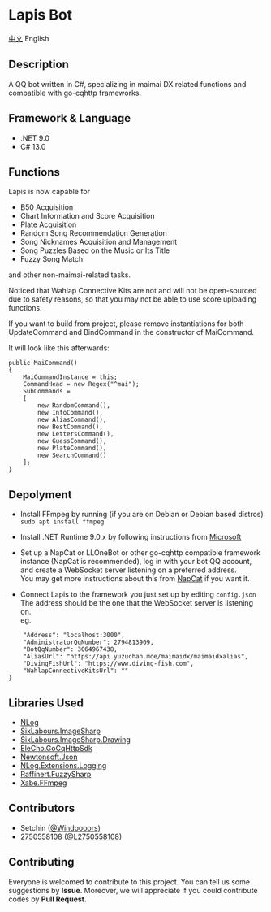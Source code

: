 # Lapis Bot
[中文](README.md) English

## Description
A QQ bot written in C#, specializing in maimai DX related functions and compatible with go-cqhttp frameworks.

## Framework & Language
- .NET 9.0
- C# 13.0

## Functions
Lapis is now capable for
* B50 Acquisition
* Chart Information and Score Acquisition
* Plate Acquisition
* Random Song Recommendation Generation
* Song Nicknames Acquisition and Management
* Song Puzzles Based on the Music or Its Title
* Fuzzy Song Match
  
and other non-maimai-related tasks.
  
Noticed that Wahlap Connective Kits are not and will not be open-sourced due to safety reasons, so that you may not be able to use score uploading functions.
  
If you want to build from project, please remove instantiations for both UpdateCommand and BindCommand in the constructor of MaiCommand.
  
It will look like this afterwards:
```
public MaiCommand()
{
    MaiCommandInstance = this;
    CommandHead = new Regex("^mai");
    SubCommands =
    [
        new RandomCommand(),
        new InfoCommand(),
        new AliasCommand(),
        new BestCommand(),
        new LettersCommand(),
        new GuessCommand(),
        new PlateCommand(),
        new SearchCommand()
    ];
}
```
  
## Depolyment
* Install FFmpeg by running (if you are on Debian or Debian based distros)  
  `sudo apt install ffmpeg`
  
* Install .NET Runtime 9.0.x by following instructions from [Microsoft](https://learn.microsoft.com/zh-cn/dotnet/core/install/)
  
* Set up a NapCat or LLOneBot or other go-cqhttp compatible framework instance (NapCat is recommended), log in with your bot QQ account, and create a WebSocket server listening on a preferred address.  
  You may get more instructions about this from [NapCat](https://napneko.github.io/guide/napcat) if you want it.
  
* Connect Lapis to the framework you just set up by editing `config.json`  
  The address should be the one that the WebSocket server is listening on.  
  eg. 
```{
    "Address": "localhost:3000",
    "AdministratorQqNumber": 2794813909,
    "BotQqNumber": 3064967438,
    "AliasUrl": "https://api.yuzuchan.moe/maimaidx/maimaidxalias",
    "DivingFishUrl": "https://www.diving-fish.com",
    "WahlapConnectiveKitsUrl": ""
}
```

## Libraries Used
* [NLog](https://github.com/NLog/NLog)
* [SixLabours.ImageSharp](https://github.com/SixLabors/ImageSharp)
* [SixLabours.ImageSharp.Drawing](https://github.com/SixLabors/ImageSharp.Drawing)
* [EleCho.GoCqHttpSdk](https://github.com/OrgEleCho/EleCho.GoCqHttpSdk)
* [Newtonsoft.Json](https://github.com/JamesNK/Newtonsoft.Json)
* [NLog.Extensions.Logging](https://github.com/NLog/NLog.Extensions.Logging)
* [Raffinert.FuzzySharp](https://github.com/Raffinert/FuzzySharp)
* [Xabe.FFmpeg](https://github.com/tomaszzmuda/Xabe.FFmpeg)

## Contributors
- Setchin ([@Windoooors](https://github.com/Windoooors))
- 2750558108 ([@L2750558108](https://github.com/L2750558108))

## Contributing
Everyone is welcomed to contribute to this project. You can tell us some suggestions by **Issue**. Moreover, we will appreciate if you could contribute codes by **Pull Request**.
